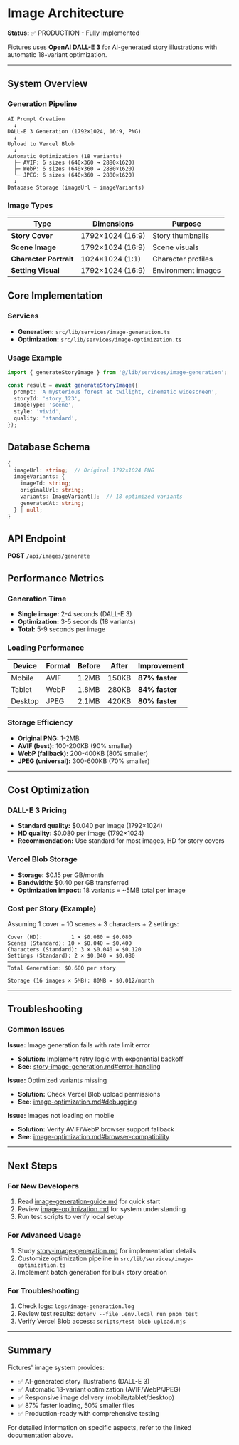 # Image Architecture

**Status:** ✅ PRODUCTION - Fully implemented

Fictures uses **OpenAI DALL-E 3** for AI-generated story illustrations with automatic 18-variant optimization.

---

## System Overview

### Generation Pipeline

```
AI Prompt Creation
  ↓
DALL-E 3 Generation (1792×1024, 16:9, PNG)
  ↓
Upload to Vercel Blob
  ↓
Automatic Optimization (18 variants)
  ├─ AVIF: 6 sizes (640×360 → 2880×1620)
  ├─ WebP: 6 sizes (640×360 → 2880×1620)
  └─ JPEG: 6 sizes (640×360 → 2880×1620)
  ↓
Database Storage (imageUrl + imageVariants)
```

### Image Types

| Type | Dimensions | Purpose |
|------|-----------|---------|
| **Story Cover** | 1792×1024 (16:9) | Story thumbnails |
| **Scene Image** | 1792×1024 (16:9) | Scene visuals |
| **Character Portrait** | 1024×1024 (1:1) | Character profiles |
| **Setting Visual** | 1792×1024 (16:9) | Environment images |

## Core Implementation

### Services

- **Generation:** `src/lib/services/image-generation.ts`
- **Optimization:** `src/lib/services/image-optimization.ts`

### Usage Example

```typescript
import { generateStoryImage } from '@/lib/services/image-generation';

const result = await generateStoryImage({
  prompt: 'A mysterious forest at twilight, cinematic widescreen',
  storyId: 'story_123',
  imageType: 'scene',
  style: 'vivid',
  quality: 'standard',
});
```

## Database Schema

```typescript
{
  imageUrl: string;  // Original 1792×1024 PNG
  imageVariants: {
    imageId: string;
    originalUrl: string;
    variants: ImageVariant[];  // 18 optimized variants
    generatedAt: string;
  } | null;
}
```

## API Endpoint

**POST** `/api/images/generate`

## Performance Metrics

### Generation Time

- **Single image:** 2-4 seconds (DALL-E 3)
- **Optimization:** 3-5 seconds (18 variants)
- **Total:** 5-9 seconds per image

### Loading Performance

| Device | Format | Before | After | Improvement |
|--------|--------|--------|-------|-------------|
| Mobile | AVIF | 1.2MB | 150KB | **87% faster** |
| Tablet | WebP | 1.8MB | 280KB | **84% faster** |
| Desktop | JPEG | 2.1MB | 420KB | **80% faster** |

### Storage Efficiency

- **Original PNG:** 1-2MB
- **AVIF (best):** 100-200KB (90% smaller)
- **WebP (fallback):** 200-400KB (80% smaller)
- **JPEG (universal):** 300-600KB (70% smaller)

---

## Cost Optimization

### DALL-E 3 Pricing

- **Standard quality:** $0.040 per image (1792×1024)
- **HD quality:** $0.080 per image (1792×1024)
- **Recommendation:** Use standard for most images, HD for story covers

### Vercel Blob Storage

- **Storage:** $0.15 per GB/month
- **Bandwidth:** $0.40 per GB transferred
- **Optimization impact:** 18 variants = ~5MB total per image

### Cost per Story (Example)

Assuming 1 cover + 10 scenes + 3 characters + 2 settings:

```
Cover (HD):         1 × $0.080 = $0.080
Scenes (Standard): 10 × $0.040 = $0.400
Characters (Standard): 3 × $0.040 = $0.120
Settings (Standard): 2 × $0.040 = $0.080
─────────────────────────────────────
Total Generation: $0.680 per story

Storage (16 images × 5MB): 80MB = $0.012/month
```

---

## Troubleshooting

### Common Issues

**Issue:** Image generation fails with rate limit error
- **Solution:** Implement retry logic with exponential backoff
- **See:** [story-image-generation.md#error-handling](story-image-generation.md)

**Issue:** Optimized variants missing
- **Solution:** Check Vercel Blob upload permissions
- **See:** [image-optimization.md#debugging](image-optimization.md)

**Issue:** Images not loading on mobile
- **Solution:** Verify AVIF/WebP browser support fallback
- **See:** [image-optimization.md#browser-compatibility](image-optimization.md)

---

## Next Steps

### For New Developers

1. Read [image-generation-guide.md](image-generation-guide.md) for quick start
2. Review [image-optimization.md](image-optimization.md) for system understanding
3. Run test scripts to verify local setup

### For Advanced Usage

1. Study [story-image-generation.md](story-image-generation.md) for implementation details
2. Customize optimization pipeline in `src/lib/services/image-optimization.ts`
3. Implement batch generation for bulk story creation

### For Troubleshooting

1. Check logs: `logs/image-generation.log`
2. Review test results: `dotenv --file .env.local run pnpm test`
3. Verify Vercel Blob access: `scripts/test-blob-upload.mjs`

---

## Summary

Fictures' image system provides:
- ✅ AI-generated story illustrations (DALL-E 3)
- ✅ Automatic 18-variant optimization (AVIF/WebP/JPEG)
- ✅ Responsive image delivery (mobile/tablet/desktop)
- ✅ 87% faster loading, 50% smaller files
- ✅ Production-ready with comprehensive testing

For detailed information on specific aspects, refer to the linked documentation above.
